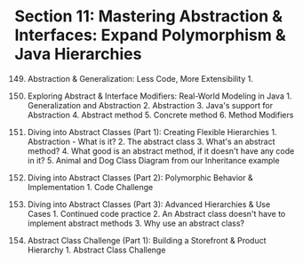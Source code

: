 # Section 11: Mastering Abstraction & Interfaces: Expand Polymorphism & Java Hierarchies

149. Abstraction & Generalization: Less Code, More Extensibility
    1. 

150. Exploring Abstract & Interface Modifiers: Real-World Modeling in Java
    1. Generalization and Abstraction
    2. Abstraction
    3. Java's support for Abstraction
    4. Abstract method
    5. Concrete method
    6. Method Modifiers

151. Diving into Abstract Classes (Part 1): Creating Flexible Hierarchies
    1. Abstraction - What is it?
    2. The abstract class
    3. What's an abstract method?
    4. What good is an abstract method, if it doesn't have any code in it?
    5. Animal and Dog Class Diagram from our Inheritance example

152. Diving into Abstract Classes (Part 2): Polymorphic Behavior & Implementation
    1. Code Challenge

153. Diving into Abstract Classes (Part 3): Advanced Hierarchies & Use Cases
    1. Continued code practice
    2. An Abstract class doesn't have to implement abstract methods
    3. Why use an abstract class?
    
154. Abstract Class Challenge (Part 1): Building a Storefront & Product Hierarchy
    1. Abstract Class Challenge
